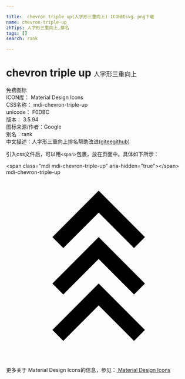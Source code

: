 ```yaml
---

title:  chevron triple up(人字形三重向上) ICON转svg、png下载
name: chevron-triple-up
zhTips: 人字形三重向上,排名
tags: []
search: rank

---
```


# chevron triple up  <small style="font-size: 60%;font-weight: 100">人字形三重向上</small>


<div class="detail-page">
<p>
<span><span class="badge-success badge">免费图标</span> </span>
<br/>
<span>
ICON库：
<span class="badge-secondary badge">Material Design Icons</span> 
</span>
<br/>
<span>
CSS名称：
<span class="badge-secondary badge">mdi-chevron-triple-up</span> 
</span>
<br/>
<span>
unicode：
<span class="badge-secondary badge">F0DBC</span> 
<copy-btn content='F0DBC' btn-title=""></copy-btn>
<copy-btn :content='String.fromCodePoint(parseInt("F0DBC", 16))' btn-title="复制U"></copy-btn>
</span>
<br/>
<span>
版本：
<span class="badge-secondary badge">3.5.94</span> 
</span>
<br/>
<span>图标来源/作者：<span class="badge-light badge">Google</span></span> 
<br/>
<span>别名：<span class="badge-light badge">rank</span></span><br/><span class="zh-detail">中文描述：<span class="badge-primary badge">人字形三重向上</span><span class="badge-primary badge">排名</span><span class="help-link"><span>帮助改进</span>(<a href="https://gitee.com/liuwave/icon-helper/edit/master/json/material/chevron-triple-up.json" target="_blank" rel="noopener noreferrer">gitee</a><a href="https://github.com/liuwave/icon-helper/edit/master/json/material/chevron-triple-up.json" target="_blank" rel="noopener noreferrer">github</a></span>)</span><br/>
</p>
</div>
<div class="alert alert-dark">
  <i class="mdi mdi-chevron-triple-up mdi-48px"></i>
  <i class="mdi mdi-chevron-triple-up mdi-36px"></i>
  <i class="mdi mdi-chevron-triple-up mdi-24px"></i>
  <i class="mdi mdi-chevron-triple-up mdi-18px"></i>
</div>
<div>
  <p>引入css文件后，可以用<code>&lt;span&gt;</code>包裹，放在页面中。具体如下所示：    
  </p>
  <div class="alert alert-primary" style="font-size: 14px">
    &lt;span class="mdi mdi-chevron-triple-up" aria-hidden="true"&gt;&lt;/span&gt;
    <copy-btn content='<span class="mdi mdi-chevron-triple-up" aria-hidden="true"></span>'></copy-btn>
  </div>
  <div class="alert alert-secondary">
    <i class="mdi mdi-chevron-triple-up"
    style="font-size: 24px"
    aria-hidden="true"></i> mdi-chevron-triple-up
    <copy-btn content="mdi-chevron-triple-up" btn-title="复制图标名称"></copy-btn>
  </div>
</div>
<div id="svg" class="svg-wrap">
<svg xmlns="http://www.w3.org/2000/svg" viewBox="0 0 24 24"><path d="M16.59,9.42L12,4.83L7.41,9.42L6,8L12,2L18,8L16.59,9.42M16.59,15.42L12,10.83L7.41,15.42L6,14L12,8L18,14L16.59,15.42M16.59,21.42L12,16.83L7.41,21.42L6,20L12,14L18,20L16.59,21.42Z" /></svg>
</div>
<detail full-name='mdi-chevron-triple-up'></detail>
    
<div><p>更多关于 Material Design Icons的信息，参见：<a target="_blank" href="https://iconhelper.cn/material.html"> Material Design Icons</a>
</p></div>
